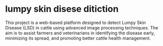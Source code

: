# lumpy skin disese ditiction
 This project is a web-based platform designed to detect Lumpy Skin Disease (LSD) in cattle using advanced image processing techniques. The aim is to assist farmers and veterinarians in identifying the disease early, minimizing its spread, and promoting better cattle health management.
